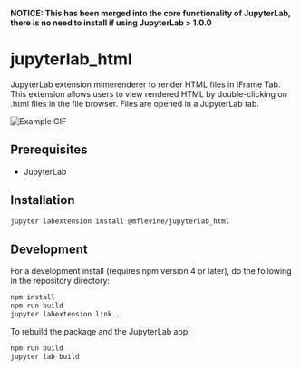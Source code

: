 **NOTICE: This has been merged into the core functionality of JupyterLab, there is no need to install if using JupyterLab > 1.0.0**

# jupyterlab_html

JupyterLab extension mimerenderer to render HTML files in IFrame Tab. This extension allows users to view rendered HTML by double-clicking on .html files in the file browser. Files are opened in a JupyterLab tab.

![Example GIF](https://raw.githubusercontent.com/mflevine/jupyterlab_html/master/docs/example1.gif)


## Prerequisites

* JupyterLab

## Installation

```bash
jupyter labextension install @mflevine/jupyterlab_html
```

## Development

For a development install (requires npm version 4 or later), do the following in the repository directory:

```bash
npm install
npm run build
jupyter labextension link .
```

To rebuild the package and the JupyterLab app:

```bash
npm run build
jupyter lab build
```

